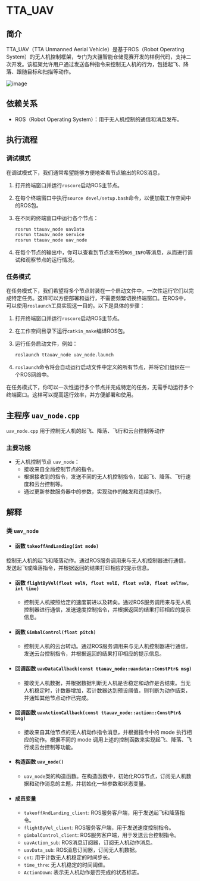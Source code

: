 # TTA_UAV

## 简介

TTA_UAV（TTA Unmanned Aerial Vehicle）是基于ROS（Robot Operating System）的无人机控制框架，专门为大疆智能仓储竞赛开发的样例代码，支持二次开发。该框架允许用户通过发送各种指令来控制无人机的行为，包括起飞、降落、跟随目标和扫描等动作。

![image](./gif/0.gif)

## 依赖关系

- ROS（Robot Operating System）：用于无人机控制的通信和消息发布。

## 执行流程

### 调试模式

在调试模式下，我们通常希望能够方便地查看节点输出的ROS消息，

1. 打开终端窗口并运行`roscore`启动ROS主节点。
2. 在每个终端窗口中执行`source devel/setup.bash`命令，以便加载工作空间中的ROS包。
3. 在不同的终端窗口中运行各个节点：
   
   ```bash
   rosrun ttauav_node uavData
   rosrun ttauav_node service
   rosrun ttauav_node uav_node
   ```
4. 在每个节点的输出中，你可以查看到节点发布的`ROS_INFO`等消息，从而进行调试和观察节点的运行情况。

### 任务模式

在任务模式下，我们希望将多个节点封装在一个启动文件中，一次性运行它们以完成特定任务。这样可以方便部署和运行，不需要频繁切换终端窗口。在ROS中，可以使用`roslaunch`工具实现这一目的。以下是具体的步骤：

1. 打开终端窗口并运行`roscore`启动ROS主节点。
2. 在工作空间目录下运行`catkin_make`编译ROS包。
3. 运行任务启动文件，例如：
   
   ```bash
   roslaunch ttauav_node uav_node.launch
   ```
4. `roslaunch`命令将会自动运行启动文件中定义的所有节点，并将它们组织在一个ROS网络中。

在任务模式下，你可以一次性运行多个节点并完成特定的任务，无需手动运行多个终端窗口。这样可以提高运行效率，并方便部署和使用。

## 主程序 `uav_node.cpp`

`uav_node.cpp` 用于控制无人机的起飞、降落、飞行和云台控制等动作

### 主要功能

- 无人机控制节点 `uav_node`：
  - 接收来自全局控制节点的指令。
  - 根据接收到的指令，发送不同的无人机控制指令，如起飞、降落、飞行速度和云台控制等。
  - 通过更新参数服务器中的参数，实现动作的触发和连续执行。

## 解释

### 类 `uav_node`

- #### 函数  `takeoffAndLanding(int mode)`

控制无人机的起飞和降落动作。通过ROS服务调用来与无人机控制器进行通信，发送起飞或降落指令，并根据返回的结果打印相应的提示信息。

- #### 函数  `flightByVel(float velN, float velE, float velD, float velYaw, int time)`
  
  - 控制无人机按照给定的速度前进以及转向。通过ROS服务调用来与无人机控制器进行通信，发送速度控制指令，并根据返回的结果打印相应的提示信息。

- #### 函数  `GimbalControl(float pitch)`
  
  - 控制无人机的云台转动。通过ROS服务调用来与无人机控制器进行通信，发送云台控制指令，并根据返回的结果打印相应的提示信息。

- #### 回调函数 `uavDataCallback(const ttauav_node::uavdata::ConstPtr& msg)`
  
  - 接收无人机数据，并根据数据判断无人机是否稳定和动作是否结束。当无人机稳定时，计数器增加，若计数器达到预设阈值，则判断为动作结束，并通知其他节点动作已完成。

- #### 回调函数 `uavActionCallback(const ttauav_node::action::ConstPtr& msg)`
  
  - 接收来自其他节点的无人机动作指令消息，并根据指令中的 mode 执行相应的动作。根据不同的 mode 调用上述的控制函数来实现起飞、降落、飞行或云台控制等功能。

- #### 构造函数 `uav_node()`
  
  - `uav_node`类的构造函数。在构造函数中，初始化ROS节点，订阅无人机数据和动作消息的主题，并初始化一些参数和状态变量。

- #### 成员变量
  
  - `takeoffAndLanding_client`: ROS服务客户端，用于发送起飞和降落指令。
  - `flightByVel_client`: ROS服务客户端，用于发送速度控制指令。
  - `gimbalControl_client`: ROS服务客户端，用于发送云台控制指令。
  - `uavAction_sub`: ROS消息订阅器，订阅无人机动作消息。
  - `uavData_sub`: ROS消息订阅器，订阅无人机数据。
  - `cnt`: 用于计数无人机稳定的时间步长。
  - `time_thre`: 无人机稳定的时间阈值。
  - `ActionDown`: 表示无人机动作是否完成的状态标志。
